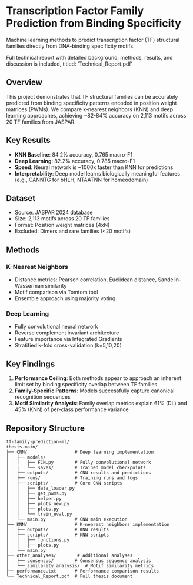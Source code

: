 # Transcription Factor Family Prediction from Binding Specificity

Machine learning methods to predict transcription factor (TF) structural families directly from DNA-binding specificity motifs.

Full technical report with detailed background, methods, results, and discussion is included, titled: 'Technical_Report.pdf'

## Overview

This project demonstrates that TF structural families can be accurately predicted from binding specificity patterns encoded in position weight matrices (PWMs). We compare k-nearest neighbors (KNN) and deep learning approaches, achieving ~82-84% accuracy on 2,113 motifs across 20 TF families from JASPAR.

## Key Results

- **KNN Baseline**: 84.2% accuracy, 0.765 macro-F1
- **Deep Learning**: 82.2% accuracy, 0.785 macro-F1
- **Speed**: Neural network is ~1000x faster than KNN for predictions
- **Interpretability**: Deep model learns biologically meaningful features (e.g., CANNTG for bHLH, NTAATNN for homeodomain)

## Dataset

- Source: JASPAR 2024 database
- Size: 2,113 motifs across 20 TF families
- Format: Position weight matrices (4xN)
- Excluded: Dimers and rare families (<20 motifs)

## Methods

### K-Nearest Neighbors
- Distance metrics: Pearson correlation, Euclidean distance, Sandelin-Wasserman similarity
- Motif comparison via Tomtom tool
- Ensemble approach using majority voting

### Deep Learning
- Fully convolutional neural network
- Reverse complement invariant architecture
- Feature importance via Integrated Gradients
- Stratified k-fold cross-validation (k=5,10,20)

## Key Findings

1. **Performance Ceiling**: Both methods appear to approach an inherent limit set by binding specificity overlap between TF families
2. **Family-Specific Patterns**: Models successfully capture canonical recognition sequences
3. **Motif Similarity Analysis**: Family overlap metrics explain 61% (DL) and 45% (KNN) of per-class performance variance

## Repository Structure

```
tf-family-prediction-ml/
thesis-main/
├── CNN/                  # Deep learning implementation
│   ├── models/            
│   |   ├── FCN.py        # Fully convolutional network  
│   |   └── saves/        # Trained model checkpoints
│   ├── outputs/          # CNN results and predictions
│   ├── runs/             # Training runs and logs
│   ├── scripts/          # Core CNN scripts
│   │   ├── data_loader.py
│   │   ├── get_pwms.py
│   │   ├── helper.py
│   │   ├── plots_new.py
│   │   ├── plots.py
│   │   └── train_eval.py
│   └── main.py           # CNN main execution
├── KNN/                  # K-nearest neighbors implementation
│   ├── outputs/          # KNN results
│   ├── scripts/          # KNN scripts
│   │   ├── functions.py
│   │   ├── plots.py
│   └── main.py
├── other_analyses/        # Additional analyses
│   ├── consensus/        # Consensus sequence analysis
│   └── similarity_analysis/  # Motif similarity metrics
├── performance.txt       # Performance comparison results
└── Technical_Report.pdf  # Full thesis document
```

